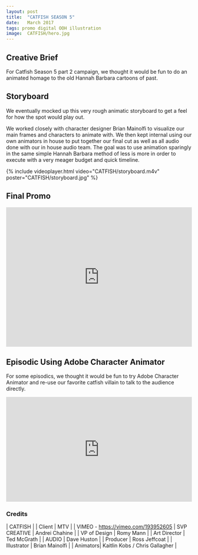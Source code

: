 ```yaml
---
layout: post
title:  "CATFISH SEASON 5"
date:   March 2017
tags: promo digital OOH illustration
image:	CATFISH/hero.jpg	
---
```


## Creative Brief

For Catfish Season 5 part 2 campaign, we thought it would be fun to do an animated homage to the old Hannah Barbara cartoons of past.  

## Storyboard

We eventually mocked up this very rough animatic storyboard to get a feel for how the spot would play out. 

We worked closely with character designer Brian Mainolfi to visualize our main frames and characters to animate with.  We then kept internal using our own animators in house to put together our final cut as well as all audio done with our in house audio team.  The goal was to use animation sparingly in the same simple Hannah Barbara method of less is more in order to execute with a very meager budget and quick timeline.  

{% include videoplayer.html video="CATFISH/storyboard.m4v" poster="CATFISH/storyboard.jpg" %}

## Final Promo
<div style="padding:75% 0 0 0;position:relative;"><iframe src="https://player.vimeo.com/video/419572238?title=0&byline=0&portrait=0" style="position:absolute;top:0;left:0;width:100%;height:100%;" frameborder="0" allow="autoplay; fullscreen" allowfullscreen></iframe></div><script src="https://player.vimeo.com/api/player.js"></script>

## Episodic Using Adobe Character Animator

For some episodics, we thought it would be fun to try Adobe Character Animator and re-use our favorite catfish villain to talk to the audience directly. 

<div style="padding:56.25% 0 0 0;position:relative;"><iframe src="https://player.vimeo.com/video/240878360?title=0&byline=0&portrait=0" style="position:absolute;top:0;left:0;width:100%;height:100%;" frameborder="0" allow="autoplay; fullscreen" allowfullscreen></iframe></div><script src="https://player.vimeo.com/api/player.js"></script>


### Credits

| CATFISH |
| Client | MTV |
| VIMEO - https://vimeo.com/193952605
| SVP CREATIVE | Andrei Chahine |
| VP of Design |    Romy Mann |
| Art Director |    Ted McGrath |
| AUDIO | Dave Huston |
| Producer |    Ross Jeffcoat |
| Illustrator | Brian Mainolfi |
| Animators|      Kaitlin Kobs / Chris Gallagher |

